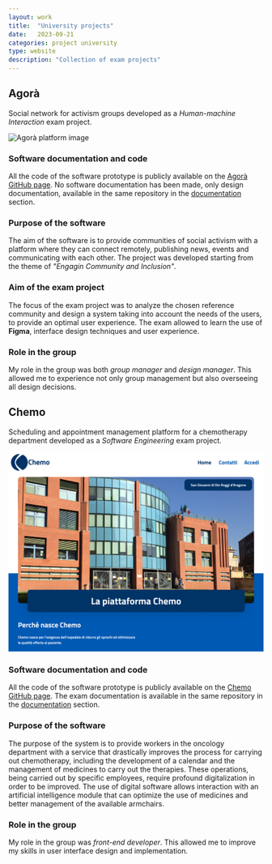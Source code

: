 ```yaml
---
layout: work
title:  "University projects"
date:   2023-09-21
categories: project university
type: website
description: "Collection of exam projects"
---
```


## Agorà

Social network for activism groups developed as a _Human-machine Interaction_ exam project.

![Agorà platform image](../assets/images/agorà-image.png)

### Software documentation and code

All the code of the software prototype is publicly available on the [Agorà GitHub page](https://github.com/amarcone42/agora). No software documentation has been made, only design documentation, available in the same repository in the [documentation](https://github.com/amarcone42/agora/tree/master/documentation) section.

### Purpose of the software

The aim of the software is to provide communities of social activism with a platform where they can connect remotely, publishing news, events and communicating with each other.
The project was developed starting from the theme of _"Engagin Community and Inclusion"_.

### Aim of the exam project

The focus of the exam project was to analyze the chosen reference community and design a system taking into account the needs of the users, to provide an optimal user experience. The exam allowed to learn the use of **Figma**, interface design techniques and user experience.

### Role in the group

My role in the group was both _group manager_ and _design manager_. This allowed me to experience not only group management but also overseeing all design decisions.

## Chemo

Scheduling and appointment management platform for a chemotherapy department developed as a _Software Engineering_ exam project.

![Chemo platform image](../assets/images/chemo-image.png)

### Software documentation and code

All the code of the software prototype is publicly available on the [Chemo GitHub page](https://github.com/Claudiabuono/Chemo). The exam documentation is available in the same repository in the [documentation](https://github.com/Claudiabuono/Chemo/tree/master/documentation) section.

### Purpose of the software

The purpose of the system is to provide workers in the oncology department with a service that drastically improves the process for carrying out chemotherapy, including the development of a calendar and the management of medicines to carry out the therapies. These operations, being carried out by specific employees, require profound digitalization in order to be improved.
The use of digital software allows interaction with an artificial intelligence module that can optimize the use of medicines and better management of the available armchairs.

### Role in the group

My role in the group was  _front-end developer_. This allowed me to improve my skills in user interface design and implementation. 
